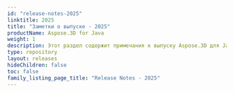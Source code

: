 ```yaml
---
id: "release-notes-2025"
linktitle: 2025
title: "Заметки о выпуске - 2025"
productName: Aspose.3D for Java
weight: 1
description: Этот раздел содержит примечания к выпуску Aspose.3D для Java за 2025 год. В этих примечаниях мы публикуем список проблем, которые были исправлены в текущей версии, а также любые изменения в общедоступном API и поведении.
type: repository
layout: releases
hideChildren: false
toc: false
family_listing_page_title: "Release Notes - 2025"
---
```


